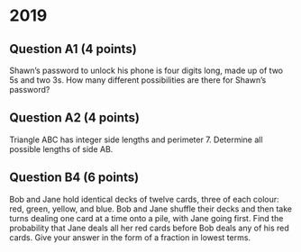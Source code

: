# 2019

## Question A1 (4 points)

Shawn’s password to unlock his phone is four digits long, made up of two 5s and two 3s. How many different possibilities are there for Shawn’s password?

## Question A2 (4 points)

Triangle ABC has integer side lengths and perimeter 7. Determine all possible lengths of side AB.

## Question B4 (6 points)

Bob and Jane hold identical decks of twelve cards, three of each colour: red, green, yellow, and blue. Bob and Jane shuffle their decks and then take turns dealing one card at a time onto a pile, with Jane going first. Find the probability that Jane deals all her red cards before Bob deals any of his red cards. Give your answer in the form of a fraction in lowest terms.

